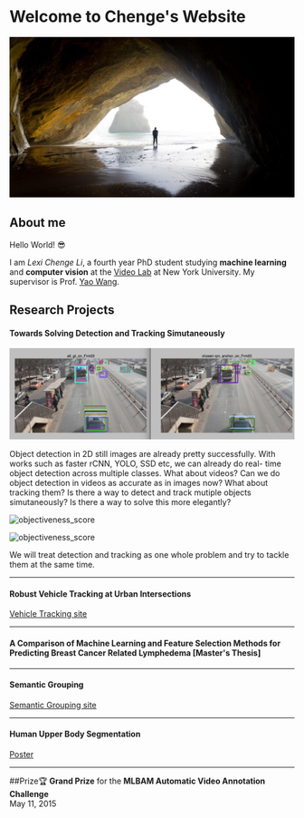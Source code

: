 # Welcome to Chenge's Website

![background](./images/caves.jpg)

## About me

Hello World!  😎

I am _Lexi Chenge Li_, a fourth year PhD student studying **machine learning** and **computer vision** at the [Video Lab](http://vision.poly.edu/index.html/) at New York University. My supervisor is Prof. [Yao Wang](http://eeweb.poly.edu/~yao/).


## Research Projects

#### Towards Solving Detection and Tracking Simutaneously
![tube_example](./images/tube_example.jpg)



Object detection in 2D still images are already pretty successfully. With works such as faster rCNN, YOLO, SSD etc, we can already do real-	time object detection across multiple classes. What about videos? Can we do object detection in videos as accurate as in images now? What about tracking them? Is there a way to detect and track mutiple objects simutaneously? Is there a way to solve this more elegantly?

![objectiveness_score](./images/20012.gif)

![objectiveness_score](./images/Cloudy39931.gif)


We will treat detection and tracking as one whole problem and try to tackle them at the same time.

----------------

#### Robust Vehicle Tracking at Urban Intersections
[Vehicle Tracking site](http://chengeli.github.io/VehicleTracking/)

----------------

#### A Comparison of Machine Learning and Feature Selection Methods for Predicting Breast Cancer Related Lymphedema [Master's Thesis]  

----------------

#### Semantic Grouping
[ Semantic Grouping site](http://chengeli.github.io/semantic_grouping/)

----------------

#### Human Upper Body Segmentation
[Poster](https://github.com/ChengeLi/semantic_grouping/blob/master/Human%20Upper%20Body%20Segmenta2on.pdf)

----------------

##Prize🏆
**Grand Prize** for the **MLBAM Automatic Video Annotation Challenge**  
May 11, 2015




